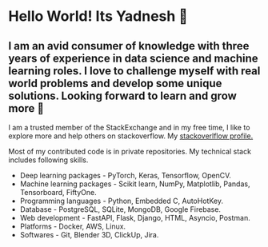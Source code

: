 # Hello World! Its Yadnesh 👋

## I am an avid consumer of knowledge with three years of experience in data science and machine learning roles. I love to challenge myself with real world problems and develop some unique solutions. Looking forward to learn and grow more 🌿

I am a trusted member of the StackExchange and in my free time, I like to explore more and help others on stackoverflow. My [stackoverlflow profile.](https://stackexchange.com/users/18750491/yadneshd?tab=accounts)

Most of my contributed code is in private repositories. My technical stack includes following skills. 

* Deep learning packages    - PyTorch, Keras, Tensorflow, OpenCV.
* Machine learning packages - Scikit learn, NumPy, Matplotlib, Pandas, Tensorboard,
                                FiftyOne.
* Programming languages     - Python, Embedded C, AutoHotKey.
* Database                  - PostgreSQL, SQLite, MongoDB, Google Firebase.
* Web development           - FastAPI, Flask, Django, HTML, Asyncio, Postman.
* Platforms                 - Docker, AWS, Linux.
* Softwares                 - Git, Blender 3D, ClickUp, Jira.


